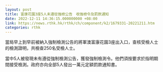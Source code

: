 ```yaml
---
layout: post
title: 富康花園3座5人未遵從強檢公告　收強檢令及罰款通知
date: 2022-12-11 14:36:15.000000000 +08:00
link: https://news.rthk.hk/rthk/ch/component/k2/1679331-20221211.htm
categories: rthk
---
```


當局早上到早前被納入強制檢測公告的將軍澳富康花園3座出入口，查核受檢人士的檢測證明，共檢查250名受檢人士。

當中5人被發現未有遵從強制檢測公告，獲發強制檢測令。他們須按要求於指明期間接受檢測。政府亦向全部5人發出一萬元定額罰款通知書。

